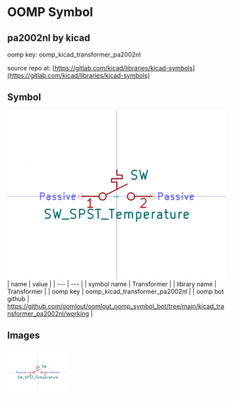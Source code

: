 # OOMP Symbol  
## pa2002nl  by kicad  
  
oomp key: oomp_kicad_transformer_pa2002nl  
  
source repo at: [https://gitlab.com/kicad/libraries/kicad-symbols](https://gitlab.com/kicad/libraries/kicad-symbols)  
## Symbol  
  
[![working.png](working_600.png)](working.png)  
| name | value | 
| --- | --- | 
| symbol name | Transformer | 
| library name | Transformer | 
| oomp key | oomp_kicad_transformer_pa2002nl | 
| oomp bot github | https://github.com/oomlout/oomlout_oomp_symbol_bot/tree/main/kicad_transformer_pa2002nl/working | 
## Images  
  
[![working.png](working_140.png)](working.png)  
